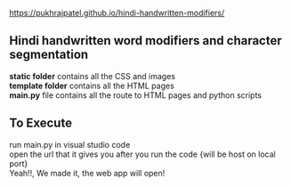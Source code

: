 https://pukhrajpatel.github.io/hindi-handwritten-modifiers/

## Hindi handwritten word modifiers and character segmentation
**static folder** contains all the CSS and images <br>
**template folder** contains all the HTML pages <br>
**main.py** file contains all the route to HTML pages and python scripts

## To Execute
run main.py in visual studio code <br>
open the url that it gives you after you run the code {will be host on local port} <br>
Yeah!!, We made it, the web app will open! <br>
